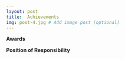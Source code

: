 ```yaml
---
layout: post
title:  Achievements
img: post-4.jpg # Add image post (optional)
---
```


<b>Awards</b>


<b>Position of Responsibility</b>
